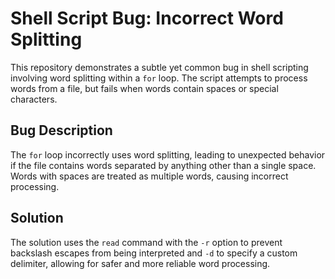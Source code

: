# Shell Script Bug: Incorrect Word Splitting

This repository demonstrates a subtle yet common bug in shell scripting involving word splitting within a `for` loop.  The script attempts to process words from a file, but fails when words contain spaces or special characters.

## Bug Description
The `for` loop incorrectly uses word splitting, leading to unexpected behavior if the file contains words separated by anything other than a single space.  Words with spaces are treated as multiple words, causing incorrect processing.

## Solution
The solution uses the `read` command with the `-r` option to prevent backslash escapes from being interpreted and `-d` to specify a custom delimiter, allowing for safer and more reliable word processing.